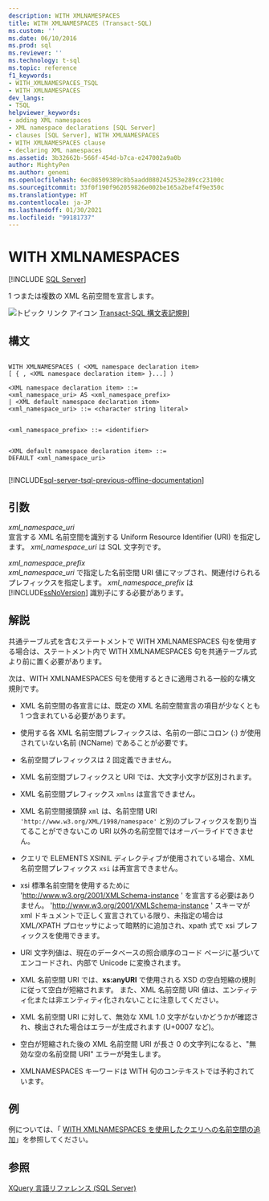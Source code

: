 ```yaml
---
description: WITH XMLNAMESPACES
title: WITH XMLNAMESPACES (Transact-SQL)
ms.custom: ''
ms.date: 06/10/2016
ms.prod: sql
ms.reviewer: ''
ms.technology: t-sql
ms.topic: reference
f1_keywords:
- WITH_XMLNAMESPACES_TSQL
- WITH XMLNAMESPACES
dev_langs:
- TSQL
helpviewer_keywords:
- adding XML namespaces
- XML namespace declarations [SQL Server]
- clauses [SQL Server], WITH XMLNAMESPACES
- WITH XMLNAMESPACES clause
- declaring XML namespaces
ms.assetid: 3b32662b-566f-454d-b7ca-e247002a9a0b
author: MightyPen
ms.author: genemi
ms.openlocfilehash: 6ec08509389c8b5aadd080245253e289cc23100c
ms.sourcegitcommit: 33f0f190f962059826e002be165a2bef4f9e350c
ms.translationtype: HT
ms.contentlocale: ja-JP
ms.lasthandoff: 01/30/2021
ms.locfileid: "99181737"
---
```

# <a name="with-xmlnamespaces"></a>WITH XMLNAMESPACES
[!INCLUDE [SQL Server](../../includes/applies-to-version/sqlserver.md)]

  1 つまたは複数の XML 名前空間を宣言します。  
  
  
 ![トピック リンク アイコン](../../database-engine/configure-windows/media/topic-link.gif "トピック リンク アイコン") [Transact-SQL 構文表記規則](../../t-sql/language-elements/transact-sql-syntax-conventions-transact-sql.md)  
  
## <a name="syntax"></a>構文  
  
```syntaxsql
  
WITH XMLNAMESPACES ( <XML namespace declaration item>  
[ { , <XML namespace declaration item> }...] )   
  
<XML namespace declaration item> ::=  
<xml_namespace_uri> AS <xml_namespace_prefix>  
| <XML default namespace declaration item>  
<xml_namespace_uri> ::= <character string literal>  
```  
  
```syntaxsql
  
<xml_namespace_prefix> ::= <identifier>  
```  
  
```syntaxsql
  
<XML default namespace declaration item> ::=  
DEFAULT <xml_namespace_uri>  
  
```  
  
[!INCLUDE[sql-server-tsql-previous-offline-documentation](../../includes/sql-server-tsql-previous-offline-documentation.md)]

## <a name="arguments"></a>引数
 *xml_namespace_uri*  
 宣言する XML 名前空間を識別する Uniform Resource Identifier (URI) を指定します。 *xml_namespace_uri* は SQL 文字列です。  
  
 *xml_namespace_prefix*  
 *xml_namespace_uri* で指定した名前空間 URI 値にマップされ、関連付けられるプレフィックスを指定します。 *xml_namespace_prefix* は [!INCLUDE[ssNoVersion](../../includes/ssnoversion-md.md)] 識別子にする必要があります。  
  
## <a name="remarks"></a>解説  
 共通テーブル式を含むステートメントで WITH XMLNAMESPACES 句を使用する場合は、ステートメント内で WITH XMLNAMESPACES 句を共通テーブル式より前に置く必要があります。  
  
 次は、WITH XMLNAMESPACES 句を使用するときに適用される一般的な構文規則です。  
  
-   XML 名前空間の各宣言には、既定の XML 名前空間宣言の項目が少なくとも 1 つ含まれている必要があります。  
  
-   使用する各 XML 名前空間プレフィックスは、名前の一部にコロン (:) が使用されていない名前 (NCName) であることが必要です。  
  
-   名前空間プレフィックスは 2 回定義できません。  
  
-   XML 名前空間プレフィックスと URI では、大文字小文字が区別されます。  
  
-   XML 名前空間プレフィックス `xmlns` は宣言できません。  
  
-   XML 名前空間接頭辞 `xml` は、名前空間 URI `'http://www.w3.org/XML/1998/namespace'` と別のプレフィックスを割り当てることができないこの URI 以外の名前空間ではオーバーライドできません。  
  
-   クエリで ELEMENTS XSINIL ディレクティブが使用されている場合、XML 名前空間プレフィックス `xsi` は再宣言できません。  

-   xsi 標準名前空間を使用するために 'http://www.w3.org/2001/XMLSchema-instance ' を宣言する必要はありません。 'http://www.w3.org/2001/XMLSchema-instance ' スキーマが xml ドキュメントで正しく宣言されている限り、未指定の場合は XML/XPATH プロセッサによって暗黙的に追加され、xpath 式で xsi プレフィックスを使用できます。

-   URI 文字列値は、現在のデータベースの照合順序のコード ページに基づいてエンコードされ、内部で Unicode に変換されます。  
  
-   XML 名前空間 URI では、**xs:anyURI** で使用される XSD の空白短縮の規則に従って空白が短縮されます。 また、XML 名前空間 URI 値は、エンティティ化または非エンティティ化されないことに注意してください。  

-   XML 名前空間 URI に対して、無効な XML 1.0 文字がないかどうかが確認され、検出された場合はエラーが生成されます (U+0007 など)。  
  
-   空白が短縮された後の XML 名前空間 URI が長さ 0 の文字列になると、"無効な空の名前空間 URI" エラーが発生します。  
  
-   XMLNAMESPACES キーワードは WITH 句のコンテキストでは予約されています。  
  
## <a name="examples"></a>例  
 例については、「 [WITH XMLNAMESPACES を使用したクエリへの名前空間の追加](../../relational-databases/xml/add-namespaces-to-queries-with-with-xmlnamespaces.md)」を参照してください。  
  
## <a name="see-also"></a>参照  
 [XQuery 言語リファレンス &#40;SQL Server&#41;](../../xquery/xquery-language-reference-sql-server.md)  
  
  
